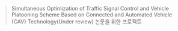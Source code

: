 > Simultaneous Optimization of Traffic Signal Control and Vehicle Platooning Scheme Based on Connected and Automated Vehicle (CAV) Technology(Under review) 논문을 위한 프로젝트

